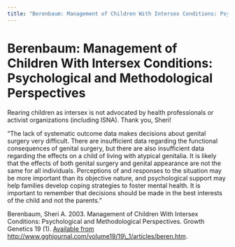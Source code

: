 ```yaml
---
title: "Berenbaum: Management of Children With Intersex Conditions: Psychological and Methodological Perspectives"
---
```


# Berenbaum: Management of Children With Intersex Conditions: Psychological and Methodological Perspectives

<p>Rearing children as intersex is not advocated by health professionals or activist organizations (including <span class="caps">ISNA</span>). Thank you, Sheri!  </p>

<p>&#8220;The lack of systematic outcome data makes decisions about genital surgery very difficult. There are insufficient data regarding the functional consequences of genital surgery, but there are also insufficient data regarding the effects on a child of living with atypical genitalia. It is likely that the effects of both genital surgery and genital appearance are not the same for all individuals. Perceptions of and responses to the situation may be more important than its objective nature, and psychological support may help families develop coping strategies to foster mental health. It is important to remember that decisions should be made in the best interests of the child and not the parents.&#8221;  </p>

<p>Berenbaum, Sheri A. 2003. Management of Children With Intersex Conditions: Psychological and Methodological Perspectives. Growth Genetics 19 (1). <a href="http://www.gghjournal.com/volume19/19_1/articles/beren.htm">Available from http://www.gghjournal.com/volume19/19\_1/articles/beren.htm</a>.</p>